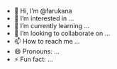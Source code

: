  - 👋 Hi, I’m @farukana
- 👀 I’m interested in ...
- 🌱 I’m currently learning ...
- 💞️ I’m looking to collaborate on ...     
- 📫 How to reach me ...  
- 😄 Pronouns: ...    
- ⚡ Fun fact: ... 

<!--- 
farukana/farukana is a ✨ special ✨ repository because its `README.md` (this file) appears on your GitHub profile. 
You can click the Preview link to take a look at your changes.
--->
